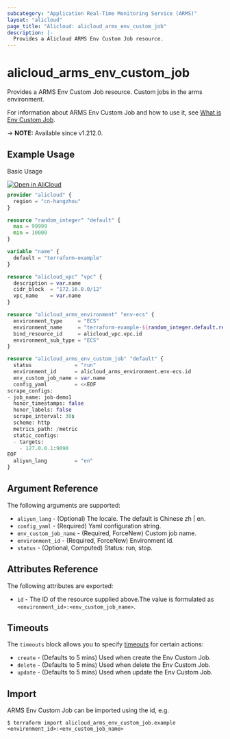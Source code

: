 ```yaml
---
subcategory: "Application Real-Time Monitoring Service (ARMS)"
layout: "alicloud"
page_title: "Alicloud: alicloud_arms_env_custom_job"
description: |-
  Provides a Alicloud ARMS Env Custom Job resource.
---
```


# alicloud_arms_env_custom_job

Provides a ARMS Env Custom Job resource. Custom jobs in the arms environment.

For information about ARMS Env Custom Job and how to use it, see [What is Env Custom Job](https://www.alibabacloud.com/help/en/arms/developer-reference/api-arms-2019-08-08-createenvcustomjob).

-> **NOTE:** Available since v1.212.0.

## Example Usage

Basic Usage

<div style="display: block;margin-bottom: 40px;"><div class="oics-button" style="float: right;position: absolute;margin-bottom: 10px;">
  <a href="https://api.aliyun.com/terraform?resource=alicloud_arms_env_custom_job&exampleId=3e7e4930-e4fe-cc75-64de-f363080256c218ec9dda&activeTab=example&spm=docs.r.arms_env_custom_job.0.3e7e4930e4&intl_lang=EN_US" target="_blank">
    <img alt="Open in AliCloud" src="https://img.alicdn.com/imgextra/i1/O1CN01hjjqXv1uYUlY56FyX_!!6000000006049-55-tps-254-36.svg" style="max-height: 44px; max-width: 100%;">
  </a>
</div></div>

```terraform
provider "alicloud" {
  region = "cn-hangzhou"
}

resource "random_integer" "default" {
  max = 99999
  min = 10000
}

variable "name" {
  default = "terraform-example"
}

resource "alicloud_vpc" "vpc" {
  description = var.name
  cidr_block  = "172.16.0.0/12"
  vpc_name    = var.name
}

resource "alicloud_arms_environment" "env-ecs" {
  environment_type     = "ECS"
  environment_name     = "terraform-example-${random_integer.default.result}"
  bind_resource_id     = alicloud_vpc.vpc.id
  environment_sub_type = "ECS"
}

resource "alicloud_arms_env_custom_job" "default" {
  status              = "run"
  environment_id      = alicloud_arms_environment.env-ecs.id
  env_custom_job_name = var.name
  config_yaml         = <<EOF
scrape_configs:
- job_name: job-demo1
  honor_timestamps: false
  honor_labels: false
  scrape_interval: 30s
  scheme: http
  metrics_path: /metric
  static_configs:
  - targets:
    - 127.0.0.1:9090
EOF
  aliyun_lang         = "en"
}
```

## Argument Reference

The following arguments are supported:
* `aliyun_lang` - (Optional) The locale. The default is Chinese zh | en.
* `config_yaml` - (Required) Yaml configuration string.
* `env_custom_job_name` - (Required, ForceNew) Custom job name.
* `environment_id` - (Required, ForceNew) Environment id.
* `status` - (Optional, Computed) Status: run, stop.

## Attributes Reference

The following attributes are exported:
* `id` - The ID of the resource supplied above.The value is formulated as `<environment_id>:<env_custom_job_name>`.

## Timeouts

The `timeouts` block allows you to specify [timeouts](https://www.terraform.io/docs/configuration-0-11/resources.html#timeouts) for certain actions:
* `create` - (Defaults to 5 mins) Used when create the Env Custom Job.
* `delete` - (Defaults to 5 mins) Used when delete the Env Custom Job.
* `update` - (Defaults to 5 mins) Used when update the Env Custom Job.

## Import

ARMS Env Custom Job can be imported using the id, e.g.

```shell
$ terraform import alicloud_arms_env_custom_job.example <environment_id>:<env_custom_job_name>
```